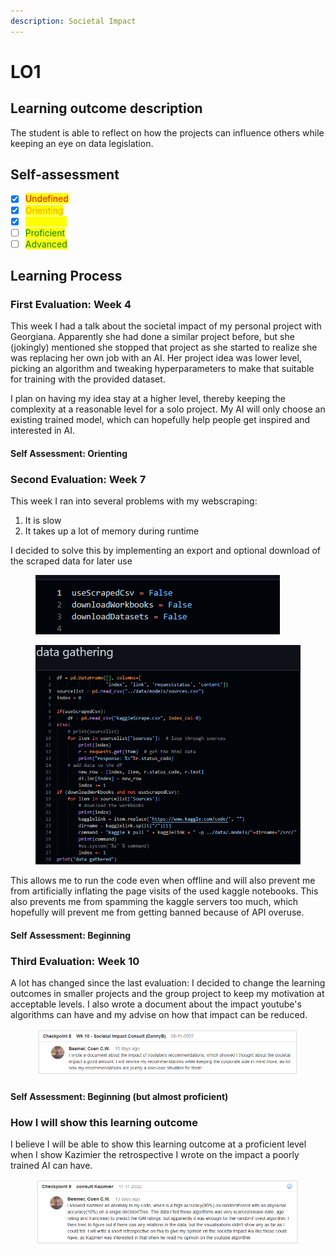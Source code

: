 ```yaml
---
description: Societal Impact
---
```


# LO1

## Learning outcome description

The student is able to reflect on how the projects can influence others while keeping an eye on data legislation.

## Self-assessment

* [x] <mark style="color:red;">Undefined</mark>
* [x] <mark style="color:orange;">Orienting</mark>
* [x] <mark style="color:yellow;">Beginning</mark>
* [ ] <mark style="color:green;">Proficient</mark>
* [ ] <mark style="color:green;">Advanced</mark>

## Learning Process

### First Evaluation: Week 4

This week I had a talk about the societal impact of my personal project with Georgiana. Apparently she had done a similar project before, but she (jokingly) mentioned she stopped that project as she started to realize she was replacing her own job with an AI. Her project idea was lower level, picking an algorithm and tweaking hyperparameters to make that suitable for training with the provided dataset.&#x20;

I plan on having my idea stay at a higher level, thereby keeping the complexity at a reasonable level for a solo project. My AI will only choose an existing trained model, which can hopefully help people get inspired and interested in AI.

#### Self Assessment: Orienting

### Second Evaluation: Week 7

This week I ran into several problems with my webscraping:

1. It is slow
2. It takes up a lot of memory during runtime

I decided to solve this by implementing an export and optional download of the scraped data for later use

<figure><img src="../.gitbook/assets/image (6).png" alt=""><figcaption></figcaption></figure>

<figure><img src="../.gitbook/assets/image (1) (1).png" alt=""><figcaption></figcaption></figure>

This allows me to run the code even when offline and will also prevent me from artificially inflating the page visits of the used kaggle notebooks. This also prevents me from spamming the kaggle servers too much, which hopefully will prevent me from getting banned because of API overuse.

#### Self Assessment: Beginning

### Third Evaluation: Week 10

A lot has changed since the last evaluation: I decided to change the learning outcomes in smaller projects and the group project to keep my motivation at acceptable levels. I also wrote a document about the impact youtube's algorithms can have and my advise on how that impact can be reduced.&#x20;

<figure><img src="../.gitbook/assets/image (13).png" alt=""><figcaption></figcaption></figure>

#### Self Assessment: Beginning (but almost proficient)&#x20;

### How I will show this learning outcome

I believe I will be able to show this learning outcome at a proficient level when I show Kazimier the retrospective I wrote on the impact a poorly trained AI can have.

<figure><img src="../.gitbook/assets/image (2) (4).png" alt=""><figcaption></figcaption></figure>
